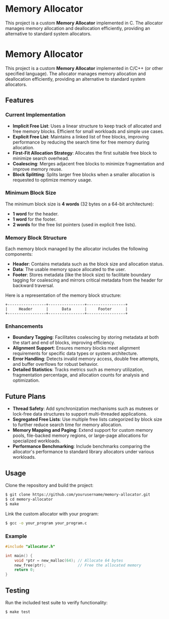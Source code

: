 # Memory Allocator

This project is a custom **Memory Allocator** implemented in C. The allocator manages memory allocation and deallocation efficiently, providing an alternative to standard system allocators.

# Memory Allocator

This project is a custom **Memory Allocator** implemented in C/C++ (or other specified language). The allocator manages memory allocation and deallocation efficiently, providing an alternative to standard system allocators.

## Features

### Current Implementation
- **Implicit Free List**: Uses a linear structure to keep track of allocated and free memory blocks. Efficient for small workloads and simple use cases.
- **Explicit Free List**: Maintains a linked list of free blocks, improving performance by reducing the search time for free memory during allocation.
- **First-Fit Allocation Strategy**: Allocates the first suitable free block to minimize search overhead.
- **Coalescing**: Merges adjacent free blocks  to minimize fragmentation and improve memory reuse.
- **Block Splitting**: Splits larger free blocks when a smaller allocation is requested to optimize memory usage.

### Minimum Block Size
The minimum block size is **4 words** (32 bytes on a 64-bit architecture):
- **1 word** for the header.
- **1 word** for the footer.
- **2 words** for the free list pointers (used in explicit free lists).

### Memory Block Structure
Each memory block managed by the allocator includes the following components:
- **Header**: Contains metadata such as the block size and allocation status.
- **Data**: The usable memory space allocated to the user.
- **Footer**: Stores metadata (like the block size) to facilitate boundary tagging for coalescing and mirrors critical metadata from the header for backward traversal.

Here is a representation of the memory block structure:
```
+-----------------+----------------+-----------------+
|     Header      |      Data      |     Footer      |
+-----------------+----------------+-----------------+
```


### Enhancements
- **Boundary Tagging**: Facilitates coalescing by storing metadata at both the start and end of blocks, improving efficiency.
- **Alignment Support**: Ensures memory blocks meet alignment requirements for specific data types or system architecture.
- **Error Handling**: Detects invalid memory access, double free attempts, and buffer overflows for robust behavior.
- **Detailed Statistics**: Tracks metrics such as memory utilization, fragmentation percentage, and allocation counts for analysis and optimization.

## Future Plans
- **Thread Safety**: Add synchronization mechanisms such as mutexes or lock-free data structures to support multi-threaded applications.
- **Segregated Free Lists**: Use multiple free lists categorized by block size to further reduce search time for memory allocation.
- **Memory Mapping and Paging**: Extend support for custom memory pools, file-backed memory regions, or large-page allocations for specialized workloads.
- **Performance Benchmarking**: Include benchmarks comparing the allocator's performance to standard library allocators under various workloads.

## Usage

Clone the repository and build the project:
```bash
$ git clone https://github.com/yourusername/memory-allocator.git
$ cd memory-allocator
$ make
```

Link the custom allocator with your program:
```bash
$ gcc -o your_program your_program.c
```

### Example

```c
#include "allocator.h"

int main() {
    void *ptr = new_malloc(64); // Allocate 64 bytes
    new_free(ptr);              // Free the allocated memory
    return 0;
}
```

## Testing

Run the included test suite to verify functionality:
```bash
$ make test
```
